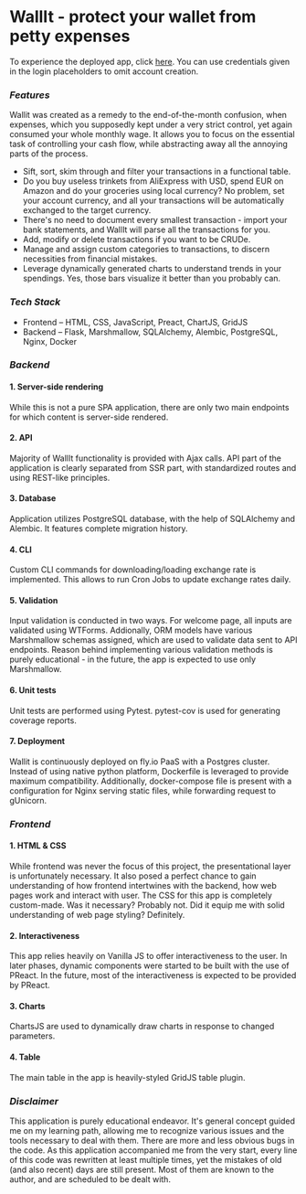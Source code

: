 # WallIt - protect your wallet from petty expenses

To experience the deployed app, click [here](https://wallit.fly.dev/).
You can use credentials given in the login placeholders to omit account creation.

### ***Features***
Wallit was created as a remedy to the end-of-the-month confusion, when expenses, which you supposedly kept under a very strict control, yet again consumed your whole monthly wage. It allows you to focus on the essential task of controlling your cash flow, while abstracting away all the annoying parts of the process.
  - Sift, sort, skim through and filter your transactions in a functional table.
  - Do you buy useless trinkets from AliExpress with USD, spend EUR on Amazon and do your groceries using local currency? No problem, set your account currency, and all your transactions will be automatically exchanged to the target currency.
  - There's no need to document every smallest transaction - import your bank statements, and WallIt will parse all the transactions for you.
  - Add, modify or delete transactions if you want to be CRUDe.
  - Manage and assign custom categories to transactions, to discern necessities from financial mistakes.
  - Leverage dynamically generated charts to understand trends in your spendings. Yes, those bars visualize it better than you probably can.

### ***Tech Stack***
  - Frontend – HTML, CSS, JavaScript, Preact, ChartJS, GridJS
  - Backend – Flask, Marshmallow, SQLAlchemy, Alembic, PostgreSQL, Nginx, Docker
### ***Backend***
#### 1. Server-side rendering
While this is not a pure SPA application, there are only two main endpoints for which content is server-side rendered.
#### 2. API
Majority of WallIt functionality is provided with Ajax calls. API part of the application is clearly separated from SSR part, with standardized routes and using REST-like principles.
#### 3. Database
Application utilizes PostgreSQL database, with the help of SQLAlchemy and Alembic. It features complete migration history.
#### 4. CLI
Custom CLI commands for downloading/loading exchange rate is implemented. This allows to run Cron Jobs to update exchange rates daily.
#### 5. Validation
Input validation is conducted in two ways. For welcome page, all inputs are validated using WTForms. Addionally, ORM models have various Marshmallow schemas assigned, which are used to validate data sent to API endpoints. Reason behind implementing various validation methods is purely educational - in the future, the app is expected to use only Marshmallow.
#### 6. Unit tests
Unit tests are performed using Pytest. pytest-cov is used for generating coverage reports.
#### 7. Deployment
Wallit is continuously deployed on fly.io PaaS with a Postgres cluster. Instead of using native python platform, Dockerfile is leveraged to provide maximum compatibility. Additionally, docker-compose file is present with a configuration for Nginx serving static files, while forwarding request to gUnicorn.

### ***Frontend***
#### 1. HTML & CSS
While frontend was never the focus of this project, the presentational layer is unfortunately necessary. It also posed a perfect chance to gain understanding of how frontend intertwines with the backend, how web pages work and interact with user. The CSS for this app is completely custom-made. Was it necessary? Probably not. Did it equip me with solid understanding of web page styling? Definitely.
#### 2. Interactiveness
This app relies heavily on Vanilla JS to offer interactiveness to the user. In later phases, dynamic components were started to be built with the use of PReact. In the future, most of the interactiveness is expected to be provided by PReact.
#### 3. Charts
ChartsJS are used to dynamically draw charts in response to changed parameters.
#### 4. Table
The main table in the app is heavily-styled GridJS table plugin.

### ***Disclaimer***
  This application is purely educational endeavor. It's general concept guided me on my learning path, allowing me to recognize various issues and the tools necessary to deal with them. There are more and less obvious bugs in the code. As this application accompanied me from the very start, every line of this code was rewritten at least multiple times, yet the mistakes of old (and also recent) days are still present. Most of them are known to the author, and are scheduled to be dealt with.
